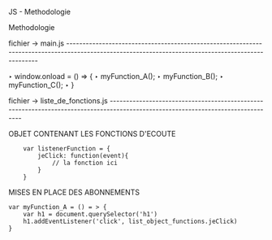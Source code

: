  
JS - Methodologie

Methodologie

fichier -> main.js	---------------------------------------------------------------------------------------------------------------------------------------------------
	
‣ window.onload = () => {
‣ 	myFunction_A();
‣ 	myFunction_B();
‣ 	myFunction_C();
‣ } 

fichier -> liste_de_fonctions.js	---------------------------------------------------------------------------------------------------------------------------------

OBJET CONTENANT LES FONCTIONS D'ECOUTE

		var listenerFunction = {
			jeClick: function(event){
				// la fonction ici
			}
		}

MISES EN PLACE DES ABONNEMENTS

	var myFunction_A = () = > {
		var h1 = document.querySelector('h1')
		h1.addEventListener('click', list_object_functions.jeClick) 
	}